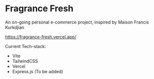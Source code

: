 # Fragrance Fresh

An on-going personal e-commerce project, inspired by Maison Francis Kurkdjian

https://fragrance-fresh.vercel.app/

Current Tech-stack:
- Vite
- TailwindCSS
- Vercel
- Express.js (To be added)